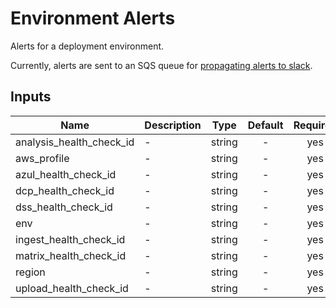 # Environment Alerts

Alerts for a deployment environment.

Currently, alerts are sent to an SQS queue for [propagating alerts to slack](https://github.com/HumanCellAtlas/logs/tree/master/apps/cwl_to_slack).

<!-- START -->
## Inputs

| Name | Description | Type | Default | Required |
|------|-------------|:----:|:-----:|:-----:|
| analysis\_health\_check\_id | - | string | - | yes |
| aws\_profile | - | string | - | yes |
| azul\_health\_check\_id | - | string | - | yes |
| dcp\_health\_check\_id | - | string | - | yes |
| dss\_health\_check\_id | - | string | - | yes |
| env | - | string | - | yes |
| ingest\_health\_check\_id | - | string | - | yes |
| matrix\_health\_check\_id | - | string | - | yes |
| region | - | string | - | yes |
| upload\_health\_check\_id | - | string | - | yes |

<!-- END -->
